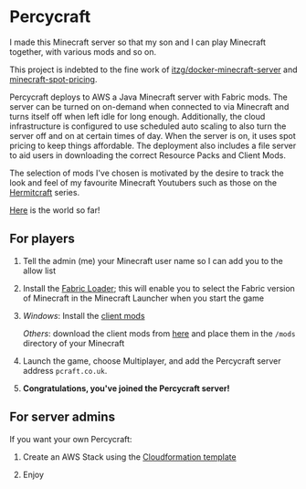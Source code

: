 Percycraft
==========

I made this Minecraft server so that my son and I can play Minecraft together, with various mods and so on. 

This project is indebted to the fine work of [itzg/docker-minecraft-server](https://github.com/itzg/docker-minecraft-server) and [minecraft-spot-pricing](https://github.com/vatertime/minecraft-spot-pricing).

Percycraft deploys to AWS a Java Minecraft server with Fabric mods. The server can be turned on on-demand when connected to via Minecraft and turns itself off when left idle for long enough. Additionally, the cloud infrastructure is configured to use scheduled auto scaling to also turn the server off and on at certain times of day. When the server is on, it uses spot pricing to keep things affordable. The deployment also includes a file server to aid users in downloading the correct Resource Packs and Client Mods.

The selection of mods I've chosen is motivated by the desire to track the look and feel of my favourite Minecraft Youtubers such as those on the [Hermitcraft](https://hermitcraft.com/) series.

[Here](http://cdn.pcraft.co.uk/album/latest.png) is the world so far!

For players
-----------

1. Tell the admin (me) your Minecraft user name so I can add you to the allow list

2. Install the [Fabric Loader](https://fabricmc.net/use/); this will enable you to select the Fabric version of Minecraft in the Minecraft Launcher when you start the game

3. *Windows*: Install the [client mods](http://cdn.pcraft.co.uk/percycraft-installer.exe)

   *Others*: download the client mods from [here](http://cdn.pcraft.co.uk/mods) and place them in the `/mods` directory of your Minecraft

6. Launch the game, choose Multiplayer, and add the Percycraft server address `pcraft.co.uk`.
  
7. **Congratulations, you've joined the Percycraft server!**

For server admins
-----------------
If you want your own Percycraft:

1. Create an AWS Stack using the [Cloudformation template](aws/cf.yml)

3. Enjoy
